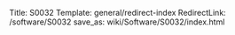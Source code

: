 Title: S0032
Template: general/redirect-index
RedirectLink: /software/S0032
save_as: wiki/Software/S0032/index.html